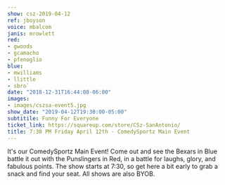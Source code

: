 ```yaml
---
show: csz-2019-04-12
ref: jboyson
voice: mbalcom
janis: mrowlett
red:
- gwoods
- gcamacho
- pfenoglio
blue:
- mwilliams
- llittle
- sbro`
date: "2018-12-31T16:44:08-06:00"
images:
- images/cszsa-event5.jpg
show_date: "2019-04-12T19:30:00-05:00"
subtitile: Funny For Everyone
ticket_link: https://squareup.com/store/CSz-SanAntonio/
title: 7:30 PM Friday April 12th - ComedySportz Main Event
---
```


It's our ComedySportz Main Event! Come out and see the Bexars in Blue battle it out with the Punslingers in Red, in a battle for laughs, glory, and fabulous points. The show starts at 7:30, so get here a bit early to grab a snack and find your seat. All shows are also BYOB.
